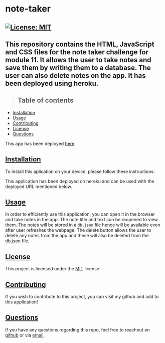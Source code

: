 # note-taker

## [![License: MIT](https://img.shields.io/badge/License-MIT-yellow.svg)](https://opensource.org/licenses/MIT)

## This repository contains the HTML, JavaScript and CSS files for the note taker challenge for module 11. It allows the user to take notes and save them by writing them to a database. The user can also delete notes on the app. It has been deployed using heroku.


>## Table of contents

- [Installation](#installation)
- [Usage](#usage)
- [Contributing](#contributing)
- [License](#license)
- [Questions](#questions)

This app has been deployed [here](https://afternoon-cove-74927.herokuapp.com/)

## [**Installation**](#table-of-contents)

To install this aplication on your device, please follow these instructions:

This application has been deployed on heroku and can be used with the deployed URL mentioned below.


## [**Usage**](#table-of-contents)
In order to efficiently use this application, you can open it in the browser and take notes in the app. The note title and text can be reopened to view them. The notes will be stored in a `db.json` file hence will be available even after user refreshes the webpage. The delete button allows the user to delete any notes from the app and these will also be deleted from the db.json file.


## [**License**](#table-of-contents)
This project is licensed under the [MIT](https://opensource.org/licenses/MIT) license.

## [**Contributing**](#table-of-contents)
If you wish to contribute to this project, you can visit my github and add to this application!


## [**Questions**](#table-of-contents)

If you have any questions regarding this repo, feel free to reachout on [github](https://github.com/rashida53) or via [email](rashidamk21@gmail.com).


